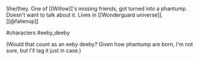 She/they. One of [[Willow]]'s missing friends, got turned into a phantump. Doesn't want to talk about it. Lives in [[Wonderguard universe]]. [[@fallenup]]

#characters #eeby_deeby 

(Would that count as an eeby deeby? Given how phantump are born, I'm not sure, but I'll tag it just in case.)